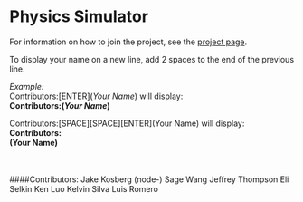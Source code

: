 Physics Simulator
=================

For information on how to join the project, see the [project page](tomhalstead.github.io/physics-simulator).

To display your name on a new line, add 2 spaces to the end of the previous line.

_Example:_  
Contributors:\[ENTER\](*Your Name*) will display:  
<b>Contributors:(*Your Name*)</b>  

Contributors:\[SPACE\]\[SPACE\]\[ENTER\](Your Name) will display:  
<b>Contributors:  
(Your Name)</b>

<br/>
<br/>
####Contributors:
Jake Kosberg (node-)  
Sage Wang  
Jeffrey Thompson  
Eli Selkin  
Ken Luo  
Kelvin Silva  
Luis Romero


